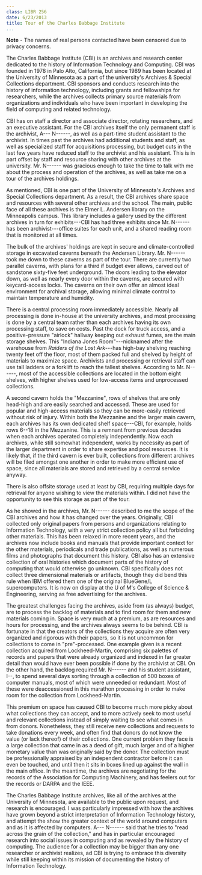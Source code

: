 ```yaml
---
class: LIBR 256
date: 6/23/2013
title: Tour of the Charles Babbage Institute
...
```


<aside>

**Note** - The names of real persons contacted have been censored due to privacy concerns.

</aside>

The Charles Babbage Institute (CBI) is an archives and research center dedicated to the history of Information Technology and Computing.
CBI was founded in 1978 in Palo Alto, California, but since 1989 has been located at the University of Minnesota as a part of the university's Archives & Special Collections department.
CBI sponsors and conducts research into the history of information technology, including grants and fellowships for researchers, while the archives collects primary source materials from organizations and individuals who have been important in developing the field of computing and related technology.

CBI has on staff a director and associate director, rotating researchers, and an executive assistant.
For the CBI archives itself the only permanent staff is the archivist, A--- N------, as well as a part-time student assistant to the archivist.
In times past the archives had additional students and staff, as well as specialized staff for acquisitions processing, but budget cuts in the last few years have reduced staff to the archivist and his assistant.
This is in part offset by staff and resource sharing with other archives at the university.
Mr. N------ was gracious enough to take the time to talk with me about the process and operation of the archives, as well as take me on a tour of the archives holdings.

As mentioned, CBI is one part of the University of Minnesota's Archives and Special Collections department.
As a result, the CBI archives share space and resources with several other archives and the school.
The main, public face of all these archives is the Elmer L. Andersen library on the Minneapolis campus.
This library includes a gallery used by the different archives in turn for exhibits---CBI has had three exhibits since Mr. N------ has been archivist---office suites for each unit, and a shared reading room that is monitored at all times.

The bulk of the archives' holdings are kept in secure and climate-controlled storage in excavated caverns beneath the Andersen Library.
Mr. N------ took me down to these caverns as part of the tour.
There are currently two parallel caverns, with plans for a third if budget ever allows, carved out of sandstone sixty-five feet underground.
The doors leading to the elevator down, as well as nearly every door within the caverns, are secured with keycard-access locks.
The caverns on their own offer an almost ideal environment for archival storage, allowing minimal climate control to maintain temperature and humidity.

There is a central processing room immediately accessible.
Nearly all processing is done in-house at the university archives, and most processing is done by a central team rather than each archives having its own processing staff, to save on costs.
Past the dock for truck access, and a positive-pressure "airlock" hallway keeping out exhaust fumes, are the main storage shelves.
This "Indiana Jones Room"---nicknamed after the warehouse from _Raiders of the Lost Ark_---has high-bay shelving reaching twenty feet off the floor, most of them packed full and shelved by height of materials to maximize space.
Archivists and processing or retrieval staff can use tall ladders or a forklift to reach the tallest shelves.
According to Mr. N------, most of the accessible collections are located in the bottom eight shelves, with higher shelves used for low-access items and unprocessed collections.

A second cavern holds the "Mezzanine", rows of shelves that are only head-high and are easily searched and accessed.
These are used for popular and high-access materials so they can be more-easily retrieved without risk of injury.
Within both the Mezzanine and the larger main cavern, each archives has its own dedicated shelf space---CBI, for example, holds rows 6--18 in the Mezzanine.
This is a remnant from previous decades when each archives operated completely independently.
Now each archives, while still somewhat independent, works by necessity as part of the larger department in order to share expertise and pool resources.
It is likely that, if the third cavern is ever built, collections from different archives will be filed amongst one another in order to make more efficient use of space, since all materials are stored and retrieved by a central service anyway.

There is also offsite storage used at least by CBI, requiring multiple days for retrieval for anyone wishing to view the materials within.
I did not have the opportunity to see this storage as part of the tour.

As he showed in the archives, Mr. N------ described to me the scope of the CBI archives and how it has changed over the years.
Originally, CBI collected only original papers from persons and organizations relating to Information Technology, with a very strict collection policy all but forbidding other materials.
This has been relaxed in more recent years, and the archives now include books and manuals that provide important context for the other materials, periodicals and trade publications, as well as numerous films and photographs that document this history.
CBI also has an extensive collection of oral histories which document parts of the history of computing that would otherwise go unknown.
CBI specifically does not collect three dimensional materials or artifacts, though they did bend this rule when IBM offered them one of the original BlueGene/L supercomputers.
It is now on display at the U of M's College of Science & Engineering, serving as free advertising for the archives.

The greatest challenges facing the archives, aside from (as always) budget, are to process the backlog of materials and to find room for them and new materials coming in.
Space is very much at a premium, as are resources and hours for processing, and the archives always seems to be behind.
CBI is fortunate in that the creators of the collections they acquire are often very organized and rigorous with their papers, so it is not uncommon for collections to come in "pre"-processed.
One example given is a recent collection acquired from Lockheed-Martin, comprising six palettes of records and papers that were already organized and indexed in far greater detail than would have ever been possible if done by the archivist at CBI.
On the other hand, the backlog required Mr. N------ and his student assistant, I--, to spend several days sorting through a collection of 500 boxes of computer manuals, most of which were unneeded or redundant.
Most of these were deaccessioned in this marathon processing in order to make room for the collection from Lockheed-Martin.

This premium on space has caused CBI to become much more picky about what collections they can accept, and to more actively seek to most useful and relevant collections instead of simply waiting to see what comes in from donors.
Nonetheless, they still receive new collections and requests to take donations every week, and often find that donors do not know the value (or lack thereof) of their collections.
One current problem they face is a large collection that came in as a deed of gift, much larger and of a higher monetary value than was originally said by the donor.
The collection must be professionally appraised by an independent contractor before it can even be touched, and until then it sits in boxes lined up against the wall in the main office.
In the meantime, the archives are negotiating for the records of the Association for Computing Machinery, and has feelers out for the records or DARPA and the IEEE.

The Charles Babbage Institute archives, like all of the archives at the University of Minnesota, are available to the public upon request, and research is encouraged.
I was particularly impressed with how the archives have grown beyond a strict interpretation of Information Technology history, and attempt the show the greater context of the world around computers and as it is affected by computers.
A--- N------ said that he tries to "read across the grain of the collection," and has in particular encouraged research into social issues in computing and as revealed by the history of computing.
The audience for a collection may be bigger than any one researcher or archivist realizes, ad CBI is trying to embrace this diversity while still keeping within its mission of documenting the history of Information Technology.

